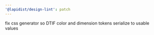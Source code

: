 ```yaml
---
'@lapidist/design-lint': patch
---
```


fix css generator so DTIF color and dimension tokens serialize to usable values
